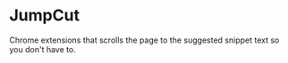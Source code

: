 # JumpCut
Chrome extensions that scrolls the page to the suggested snippet text so you don't have to.
